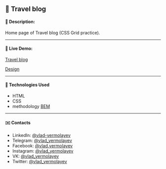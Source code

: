## :pushpin: Travel blog
#### :memo: Description: 

Home page of Travel blog (CSS Grid practice).
___

#### :link: Live Demo: 
[Travel blog](https://vlad-yermolayev.github.io/travel-blog/)

[Design](https://t.me/assedo_studio_templates/51)
___

#### :rocket: Technologies Used

* HTML
* CSS
* methodology [BEM](https://en.bem.info/)
___

#### :envelope: Contacts
* LinkedIn: [@vlad-yermolayev](https://www.linkedin.com/in/vlad-yermolayev/)
* Telegram: [@vlad_yermolayev](https://t.me/vlad_yermolayev)
* Facebook: [@vlad.yermolayev](https://www.facebook.com/vlad.yermolayev/)
* Instagram: [@vlad_yermolayev](https://www.instagram.com/vlad_yermolayev/)
* VK: [@vlad_yermolayev](https://vk.com/vlad_yermolayev)
* Twitter: [@vlad_yermolayev](https://twitter.com/vlad_yermolayev)